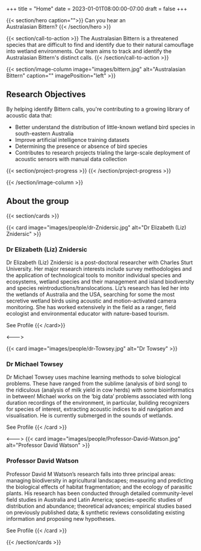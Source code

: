 +++
title = "Home"
date = 2023-01-01T08:00:00-07:00
draft = false
+++

<!--
    Hero image is a stock image from adobe stock images
    https://images.app.goo.gl/41SYSDnxCKGj9Bku7

    I originally pulled the image from the host website
    (eavesdroppingonwetlandbirds.com.au)
-->

{{< section/hero
caption="">}}
Can you hear an <br><span class="oe-theme-emphasis">Australasian Bittern</span>?
{{< /section/hero >}}

{{< section/call-to-action >}}
The Australasian Bittern is a threatened species that are difficult to find and
identify due to their natural camouflage into wetland environments. Our team
aims to track and identify the Australasian Bittern's distinct calls.
{{< /section/call-to-action >}}

{{< section/image-column
image="images/bittern.jpg"
alt="Australasian Bittern"
caption=""
imagePosition="left" >}}

<div class="progress-container">
    <div>
        <h2>Research Objectives</h3>
        <p>
            By helping identify Bittern calls, you're contributing to a growing
            library of acoustic data that:
        </p>
        <ul>
            <li>
                Better understand the distribution of little-known wetland bird
                species in south-eastern Australia
            </li>
            <li>Improve artificial intelligence training datasets</li>
            <li>Determining the presence or absence of bird species</li>
            <li>
                Contributes to research projects trialing the large-scale
                deployment of acoustic sensors with manual data collection
            </li>
        </ul>
    </div>
</div>

{{< section/project-progress >}}
{{< /section/project-progress >}}

{{< /section/image-column >}}

## About the group

{{< section/cards >}}

{{< card image="images/people/dr-Znidersic.jpg" alt="Dr Elizabeth (Liz) Znidersic" >}}

### Dr Elizabeth (Liz) Znidersic

Dr Elizabeth (Liz) Znidersic is a post-doctoral researcher with Charles Sturt
University. Her major research interests include survey methodologies and the
application of technological tools to monitor individual species and ecosystems,
wetland species and their management and island biodiversity and species
reintroductions/translocations. Liz’s research has led her into the wetlands of
Australia and the USA, searching for some the most secretive wetland birds using
acoustic and motion-activated camera monitoring. She has worked extensively in
the field as a ranger, field ecologist and environmental educator with
nature-based tourism.

<sl-button href="https://www.csu.edu.au/research/ilws/team/profiles/members/elizabeth-znidersic" pill>
    See Profile
</sl-button>
{{< /card>}}

<--->

{{< card image="images/people/dr-Towsey.jpg" alt="Dr Towsey" >}}

### Dr Michael Towsey

Dr Michael Towsey uses machine learning methods to solve biological problems.
These have ranged from the sublime (analysis of bird song) to the ridiculous
(analysis of milk yield in cow herds) with some bioinformatics in between!
Michael works on the ‘big data’ problems associated with long duration
recordings of the environment, in particular, building recognizers for species
of interest, extracting acoustic indices to aid navigation and visualisation.
He is currently submerged in the sounds of wetlands.

<sl-button href="https://www.csu.edu.au/research/ilws/team/research-members" pill>
    See Profile
</sl-button>
{{< /card >}}

<--->
{{< card image="images/people/Professor-David-Watson.jpg" alt="Professor David Watson" >}}

### Professor David Watson

Professor David M Watson’s research falls into three principal areas: managing
biodiversity in agricultural landscapes; measuring and predicting the biological
effects of habitat fragmentation; and the ecology of parasitic plants. His
research has been conducted through detailed community-level field studies in
Australia and Latin America; species-specific studies of distribution and
abundance; theoretical advances; empirical studies based on previously published
data; & synthetic reviews consolidating existing information and proposing new
hypotheses.

<sl-button href="https://www.csu.edu.au/research/ilws/team/profiles/members/david-watson" pill>
    See Profile
</sl-button>
{{< /card >}}

{{< /section/cards >}}
